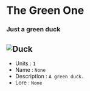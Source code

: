 # The Green One
### Just a green duck
![Duck](/imgs/bg-free/green.png)
--- 
- Units : `1`
- Name : `None`
- Description : `A green duck.`
- Lore : `None`